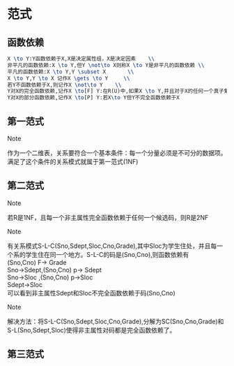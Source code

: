 # 范式
## 函数依赖
```latex
X \to Y:Y函数依赖于X,X是决定属性组，X是决定因素    \\
非平凡的函数依赖:X \to Y,但Y \not\to X则称X \to Y是非平凡的函数依赖 \\
平凡的函数依赖:X \to Y,Y \subset X       \\
X \to Y,Y \to X 记作X \gets \to Y     \\
若Y不函数依赖于X,则记作X \not\to Y    \\
Y对X的完全函数依赖,记作X \to[F] Y:在R(U)中,如果X \to Y,并且对于X的任何一个真子集X',都有X' \not\to Y \\
Y对X的部分函数依赖,记作X \to[P] Y:若X\to Y但Y不完全函数依赖于X
```

  
 

## 第一范式
> [!NOTE]
> 作为一个二维表，关系要符合一个基本条件：每一个分量必须是不可分的数据项。满足了这个条件的关系模式就属于第一范式(1NF)

## 第二范式
> [!NOTE]
> 若R是1NF，且每一个非主属性完全函数依赖于任何一个候选码，则R是2NF

> [!NOTE]
> 有关系模式S-L-C(Sno,Sdept,Sloc,Cno,Grade),其中Sloc为学生住处，并且每一个系的学生住在同一个地方。S-L-C的码是(Sno,Cno),则函数依赖有  
(Sno,Cno) F-> Grade   
Sno->Sdept,(Sno,Cno) p-> Sdept    
Sno->Sloc ,(Sno,Cno) p->Sloc    
Sdept->Sloc     
可以看到非主属性Sdept和Sloc不完全函数依赖于码(Sno,Cno)    

> [!NOTE]
> 解决方法：将S-L-C(Sno,Sdept,Sloc,Cno,Grade),分解为SC(Sno,Cno,Grade)和S-L(Sno,Sdept,Sloc)使得非主属性对码都是完全函数依赖了。

## 第三范式
